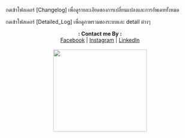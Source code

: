 กดเข้าโฟลเดอร์ [Changelog] เพื่อดูรายละเอียดของการเปลี่ยนแปลงและการอัพเดททั้งหมด

กดเข้าโฟลเดอร์ [Detailed_Log] เพื่อดูภาพรวมของระบบและ detail ต่างๆ


<p align="center">
  <b>: Contact me By :</b><br>
  <a href="https://www.facebook.com/thiti.developer">Facebook</a> |
  <a href="https://www.instagram.com/thiti.mwk/">Instagram</a> |
  <a href="https://www.linkedin.com/in/thiti-mahawannakit-558791183/">LinkedIn</a>
  <br><br>
  <img src="https://media.giphy.com/media/h1u6yvxlVKmfLiSryA/giphy.gif" width="250" height="220">
</p>

